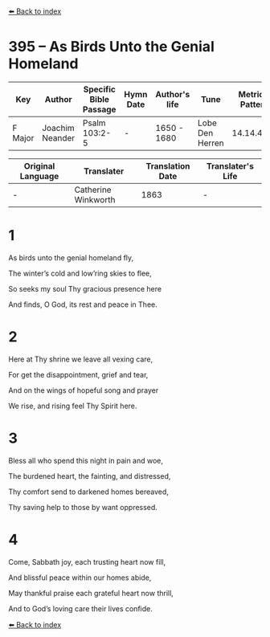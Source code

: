 [⬅️ Back to index](../README.md)

# 395 – As Birds Unto the Genial Homeland

Key | Author   | Specific Bible Passage     |Hymn Date |Author's life |Tune |Metrical Pattern   |Composer/Source                                                                                        
-- | --------- | ---------------------------|----------|--------------|-----|-------------------|-------------   
F Major  | Joachim Neander      | Psalm 103:2-5 | -  | 1650 - 1680 | Lobe Den Herren | 14.14.4.7.8 | Chorale Book for England, 1863 

Original Language | Translater | Translation Date   | Translater's Life     
----------------- | --------- | --------------------|-------------   
\-  | Catherine Winkworth      | 1863 | -  | 1827 - 1878 



# 1

As birds unto the genial homeland fly,

The winter’s cold and low’ring skies to flee,

So seeks my soul Thy gracious presence here

And finds, O God, its rest and peace in Thee.



# 2

Here at Thy shrine we leave all vexing care,

For get the disappointment, grief and tear,

And on the wings of hopeful song and prayer

We rise, and rising feel Thy Spirit here.



# 3

Bless all who spend this night in pain and woe,

The burdened heart, the fainting, and distressed,

Thy comfort send to darkened homes bereaved,

Thy saving help to those by want oppressed.



# 4

Come, Sabbath joy, each trusting heart now fill,

And blissful peace within our homes abide,

May thankful praise each grateful heart now thrill,

And to God’s loving care their lives confide.

[⬅️ Back to index](../README.md)
